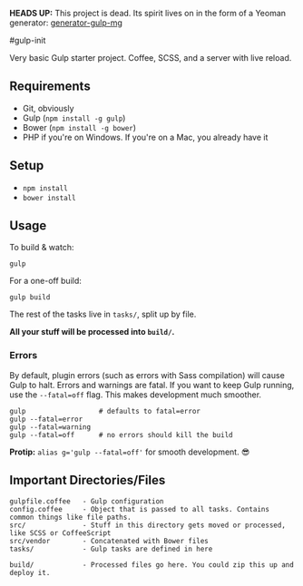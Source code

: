 **HEADS UP:** This project is dead. Its spirit lives on in the form of a Yeoman generator: [generator-gulp-mg](https://github.com/ethanmuller/generator-gulp-mg)

#gulp-init

Very basic Gulp starter project. Coffee, SCSS, and a server with live reload.

## Requirements

- Git, obviously
- Gulp (`npm install -g gulp`)
- Bower (`npm install -g bower`)
- PHP if you're on Windows. If you're on a Mac, you already have it

## Setup

- `npm install`
- `bower install`

## Usage

To build & watch:

```
gulp
```

For a one-off build:

```
gulp build
```

The rest of the tasks live in `tasks/`, split up by file.

**All your stuff will be processed into `build/`.**

### Errors

By default, plugin errors (such as errors with Sass compilation) will cause
Gulp to halt. Errors and warnings are fatal. If you want to keep Gulp running,
use the `--fatal=off` flag. This makes development much smoother.

```
gulp                  # defaults to fatal=error
gulp --fatal=error
gulp --fatal=warning
gulp --fatal=off      # no errors should kill the build
```

**Protip:** `alias g='gulp --fatal=off'` for smooth development. :sunglasses:

## Important Directories/Files

```
gulpfile.coffee   - Gulp configuration
config.coffee     - Object that is passed to all tasks. Contains common things like file paths.
src/              - Stuff in this directory gets moved or processed, like SCSS or CoffeeScript
src/vendor        - Concatenated with Bower files
tasks/            - Gulp tasks are defined in here

build/            - Processed files go here. You could zip this up and deploy it.
```
